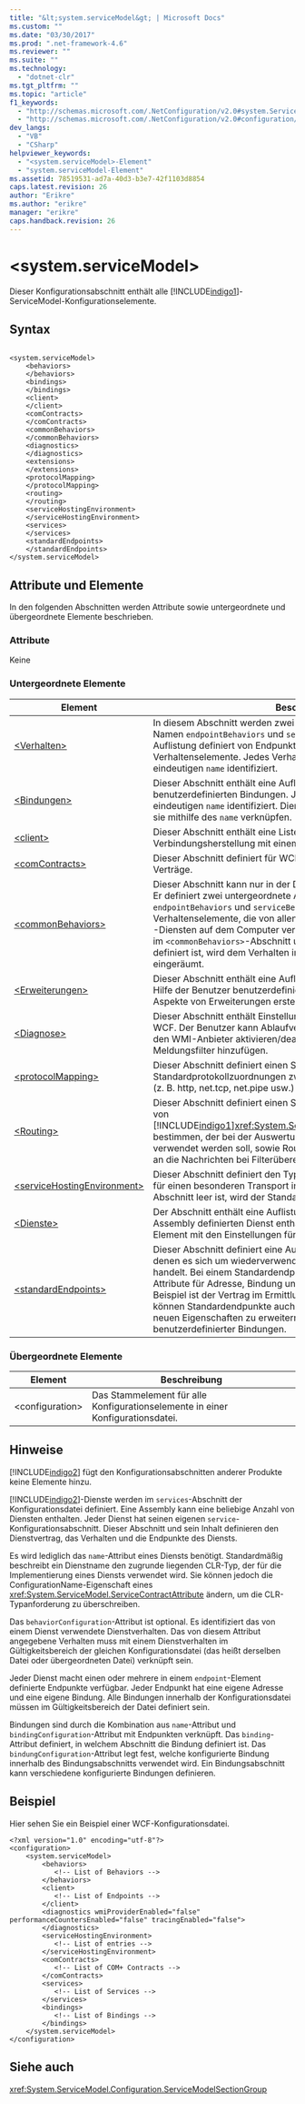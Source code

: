 ```yaml
---
title: "&lt;system.serviceModel&gt; | Microsoft Docs"
ms.custom: ""
ms.date: "03/30/2017"
ms.prod: ".net-framework-4.6"
ms.reviewer: ""
ms.suite: ""
ms.technology: 
  - "dotnet-clr"
ms.tgt_pltfrm: ""
ms.topic: "article"
f1_keywords: 
  - "http://schemas.microsoft.com/.NetConfiguration/v2.0#system.ServiceModel"
  - "http://schemas.microsoft.com/.NetConfiguration/v2.0#configuration/system.ServiceModel"
dev_langs: 
  - "VB"
  - "CSharp"
helpviewer_keywords: 
  - "<system.serviceModel>-Element"
  - "system.serviceModel-Element"
ms.assetid: 78519531-ad7a-40d3-b3e7-42f1103d8854
caps.latest.revision: 26
author: "Erikre"
ms.author: "erikre"
manager: "erikre"
caps.handback.revision: 26
---
```

# &lt;system.serviceModel&gt;
Dieser Konfigurationsabschnitt enthält alle [!INCLUDE[indigo1](../../../../../includes/indigo1-md.md)]\-ServiceModel\-Konfigurationselemente.  
  
## Syntax  
  
```  
  
<system.serviceModel>  
    <behaviors>  
    </behaviors>  
    <bindings>  
    </bindings>  
    <client>  
    </client>  
    <comContracts>  
    </comContracts>  
    <commonBehaviors>  
    </commonBehaviors>  
    <diagnostics>  
    </diagnostics>  
    <extensions>  
    </extensions>  
    <protocolMapping>  
    </protocolMapping>  
    <routing>  
    </routing>  
    <serviceHostingEnvironment>  
    </serviceHostingEnvironment>  
    <services>  
    </services>  
    <standardEndpoints>  
    </standardEndpoints>  
</system.serviceModel>  
```  
  
## Attribute und Elemente  
 In den folgenden Abschnitten werden Attribute sowie untergeordnete und übergeordnete Elemente beschrieben.  
  
### Attribute  
 Keine  
  
### Untergeordnete Elemente  
  
|Element|Beschreibung|  
|-------------|------------------|  
|[\<Verhalten\>](../../../../../docs/framework/configure-apps/file-schema/wcf/behaviors.md)|In diesem Abschnitt werden zwei untergeordnete Auflistungen mit den Namen `endpointBehaviors` und `serviceBehaviors` definiert.  Jede Auflistung definiert von Endpunkten und Diensten verwendete Verhaltenselemente.  Jedes Verhaltenselement wird durch seinen eindeutigen `name` identifiziert.|  
|[\<Bindungen\>](../../../../../docs/framework/configure-apps/file-schema/wcf/bindings.md)|Dieser Abschnitt enthält eine Auflistung von standardmäßigen und benutzerdefinierten Bindungen.  Jeder Eintrag wird durch seinen eindeutigen `name` identifiziert.  Dienste verwenden Bindungen, indem sie sie mithilfe des `name` verknüpfen.|  
|[\<client\>](../../../../../docs/framework/configure-apps/file-schema/wcf/client.md)|Dieser Abschnitt enthält eine Liste mit Endpunkten, die ein Client für die Verbindungsherstellung mit einem Dienst verwendet.|  
|[\<comContracts\>](../../../../../docs/framework/configure-apps/file-schema/wcf/comcontracts.md)|Dieser Abschnitt definiert für WCF und COM\-Interop aktivierte COM\-Verträge.|  
|[\<commonBehaviors\>](../../../../../docs/framework/configure-apps/file-schema/wcf/commonbehaviors.md)|Dieser Abschnitt kann nur in der Datei machine.config definiert werden.  Er definiert zwei untergeordnete Auflistungen mit den Namen `endpointBehaviors` und `serviceBehaviors`.  Jede Auflistung definiert Verhaltenselemente, die von allen [!INCLUDE[indigo2](../../../../../includes/indigo2-md.md)]\-Endpunkten und \-Diensten auf dem Computer verwendet werden.  Wenn ein Verhalten im `<commonBehaviors>`\-Abschnitt und im `<behaviors>`\-Abschnitt definiert ist, wird dem Verhalten im \<behaviors\>\-Abschnitt Priorität eingeräumt.|  
|[\<Erweiterungen\>](../../../../../docs/framework/configure-apps/file-schema/wcf/extensions-section.md)|Dieser Abschnitt enthält eine Auflistung von Erweiterungen, mit deren Hilfe der Benutzer benutzerdefinierte Bindungen, Verhalten und andere Aspekte von Erweiterungen erstellen kann.|  
|[\<Diagnose\>](../../../../../docs/framework/configure-apps/file-schema/wcf/diagnostics.md)|Dieser Abschnitt enthält Einstellungen für die Diagnosefunktionen von WCF.  Der Benutzer kann Ablaufverfolgung, Leistungsindikatoren und den WMI\-Anbieter aktivieren\/deaktivieren und benutzerdefinierte Meldungsfilter hinzufügen.|  
|[\<protocolMapping\>](../../../../../docs/framework/configure-apps/file-schema/wcf/protocolmapping.md)|Dieser Abschnitt definiert einen Satz von Standardprotokollzuordnungen zwischen Transportprotokollschemas \(z. B. http, net.tcp, net.pipe usw.\) und WCF\-Bindungen.|  
|[\<Routing\>](../../../../../docs/framework/configure-apps/file-schema/wcf/routing.md)|Dieser Abschnitt definiert einen Satz von Routingfiltern, die den Typ von [!INCLUDE[indigo1](../../../../../includes/indigo1-md.md)]<xref:System.ServiceModel.Dispatcher.MessageFilter> bestimmen, der bei der Auswertung eingehender Nachrichten verwendet werden soll, sowie Routingtabellen mit den Zielendpunkten, an die Nachrichten bei Filterübereinstimmung gesendet werden sollen.|  
|[\<serviceHostingEnvironment\>](../../../../../docs/framework/configure-apps/file-schema/wcf/servicehostingenvironment.md)|Dieser Abschnitt definiert den Typ, der von der Diensthostumgebung für einen besonderen Transport instanziiert wird.  Wenn dieser Abschnitt leer ist, wird der Standardtyp verwendet.|  
|[\<Dienste\>](../../../../../docs/framework/configure-apps/file-schema/wcf/services.md)|Der Abschnitt enthält eine Auflistung von Diensten.  Für jeden in der Assembly definierten Dienst enthält dieses Element ein `service`\-Element mit den Einstellungen für den Dienst.|  
|[\<standardEndpoints\>](../../../../../docs/framework/configure-apps/file-schema/wcf/standardendpoints.md)|Dieser Abschnitt definiert eine Auflistung von Standardendpunkten, bei denen es sich um wiederverwendbare vorkonfigurierte Endpunkte handelt.  Bei einem Standardendpunkt werden eines oder mehrere der Attribute für Adresse, Bindung und Vertrag vorab festgelegt.  Zum Beispiel ist der Vertrag im Ermittlungsendpunkt ein fester Wert.  Sie können Standardendpunkte auch verwenden, um Dienstendpunkte mit neuen Eigenschaften zu erweitern, ähnlich wie bei der Definition benutzerdefinierter Bindungen.|  
  
### Übergeordnete Elemente  
  
|Element|Beschreibung|  
|-------------|------------------|  
|\<configuration\>|Das Stammelement für alle Konfigurationselemente in einer Konfigurationsdatei.|  
  
## Hinweise  
 [!INCLUDE[indigo2](../../../../../includes/indigo2-md.md)] fügt den Konfigurationsabschnitten anderer Produkte keine Elemente hinzu.  
  
 [!INCLUDE[indigo2](../../../../../includes/indigo2-md.md)]\-Dienste werden im `services`\-Abschnitt der Konfigurationsdatei definiert.  Eine Assembly kann eine beliebige Anzahl von Diensten enthalten.  Jeder Dienst hat seinen eigenen `service`\-Konfigurationsabschnitt.  Dieser Abschnitt und sein Inhalt definieren den Dienstvertrag, das Verhalten und die Endpunkte des Diensts.  
  
 Es wird lediglich das `name`\-Attribut eines Diensts benötigt.  Standardmäßig beschreibt ein Dienstname den zugrunde liegenden CLR\-Typ, der für die Implementierung eines Diensts verwendet wird. Sie können jedoch die ConfigurationName\-Eigenschaft eines <xref:System.ServiceModel.ServiceContractAttribute> ändern, um die CLR\-Typanforderung zu überschreiben.  
  
 Das `behaviorConfiguration`\-Attribut ist optional.  Es identifiziert das von einem Dienst verwendete Dienstverhalten.  Das von diesem Attribut angegebene Verhalten muss mit einem Dienstverhalten im Gültigkeitsbereich der gleichen Konfigurationsdatei \(das heißt  derselben Datei oder übergeordneten Datei\) verknüpft sein.  
  
 Jeder Dienst macht einen oder mehrere in einem `endpoint`\-Element definierte Endpunkte verfügbar.  Jeder Endpunkt hat eine eigene Adresse und eine eigene Bindung.  Alle Bindungen innerhalb der Konfigurationsdatei müssen im Gültigkeitsbereich der Datei definiert sein.  
  
 Bindungen sind durch die Kombination aus `name`\-Attribut und `bindingConfiguration`\-Attribut mit Endpunkten verknüpft.  Das `binding`\-Attribut definiert, in welchem Abschnitt die Bindung definiert ist.  Das `bindungConfiguration`\-Attribut legt fest, welche konfigurierte Bindung innerhalb des Bindungsabschnitts verwendet wird.  Ein Bindungsabschnitt kann verschiedene konfigurierte Bindungen definieren.  
  
## Beispiel  
 Hier sehen Sie ein Beispiel einer WCF\-Konfigurationsdatei.  
  
```  
<?xml version="1.0" encoding="utf-8"?>  
<configuration>  
    <system.serviceModel>  
        <behaviors>  
           <!-- List of Behaviors -->  
        </behaviors>  
        <client>  
           <!-- List of Endpoints -->  
        </client>  
        <diagnostics wmiProviderEnabled="false" performanceCountersEnabled="false" tracingEnabled="false">  
        </diagnostics>  
        <serviceHostingEnvironment>  
           <!-- List of entries -->  
        </serviceHostingEnvironment>  
        <comContracts>  
           <!-- List of COM+ Contracts -->  
        </comContracts>          
        <services>  
           <!-- List of Services -->  
        </services>  
        <bindings>  
           <!-- List of Bindings -->  
        </bindings>  
    </system.serviceModel>  
</configuration>  
```  
  
## Siehe auch  
 <xref:System.ServiceModel.Configuration.ServiceModelSectionGroup>